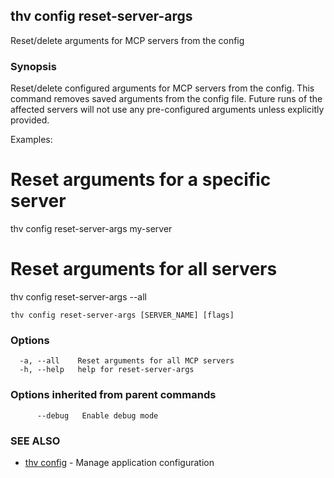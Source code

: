 ## thv config reset-server-args

Reset/delete arguments for MCP servers from the config

### Synopsis

Reset/delete configured arguments for MCP servers from the config.
This command removes saved arguments from the config file.
Future runs of the affected servers will not use any pre-configured arguments unless explicitly provided.

Examples:
  # Reset arguments for a specific server
  thv config reset-server-args my-server

  # Reset arguments for all servers
  thv config reset-server-args --all

```
thv config reset-server-args [SERVER_NAME] [flags]
```

### Options

```
  -a, --all    Reset arguments for all MCP servers
  -h, --help   help for reset-server-args
```

### Options inherited from parent commands

```
      --debug   Enable debug mode
```

### SEE ALSO

* [thv config](thv_config.md)	 - Manage application configuration

